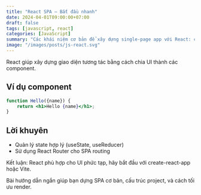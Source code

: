 ```yaml
---
title: "React SPA — Bắt đầu nhanh"
date: 2024-04-01T09:00:00+07:00
draft: false
tags: [javascript, react]
categories: [JavaScript]
summary: "Các khái niệm cơ bản để xây dựng single-page app với React: components, state, props"
image: "/images/posts/js-react.svg"
---
```


React giúp xây dựng giao diện tương tác bằng cách chia UI thành các component.

## Ví dụ component

```jsx
function Hello({name}) {
	return <h1>Hello {name}</h1>;
}
```

## Lời khuyên

- Quản lý state hợp lý (useState, useReducer)
- Sử dụng React Router cho SPA routing

Kết luận: React phù hợp cho UI phức tạp, hãy bắt đầu với create-react-app hoặc Vite.

Bài hướng dẫn ngắn giúp bạn dựng SPA cơ bản, cấu trúc project, và cách tối ưu render.
